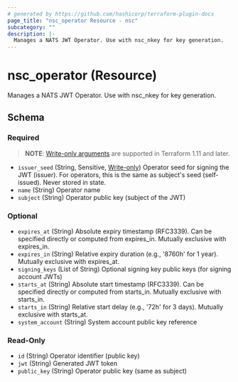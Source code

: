 ```yaml
---
# generated by https://github.com/hashicorp/terraform-plugin-docs
page_title: "nsc_operator Resource - nsc"
subcategory: ""
description: |-
  Manages a NATS JWT Operator. Use with nsc_nkey for key generation.
---
```


# nsc_operator (Resource)

Manages a NATS JWT Operator. Use with nsc_nkey for key generation.



<!-- schema generated by tfplugindocs -->
## Schema

### Required

> **NOTE**: [Write-only arguments](https://developer.hashicorp.com/terraform/language/resources/ephemeral#write-only-arguments) are supported in Terraform 1.11 and later.

- `issuer_seed` (String, Sensitive, [Write-only](https://developer.hashicorp.com/terraform/language/resources/ephemeral#write-only-arguments)) Operator seed for signing the JWT (issuer). For operators, this is the same as subject's seed (self-issued). Never stored in state.
- `name` (String) Operator name
- `subject` (String) Operator public key (subject of the JWT)

### Optional

- `expires_at` (String) Absolute expiry timestamp (RFC3339). Can be specified directly or computed from expires_in. Mutually exclusive with expires_in.
- `expires_in` (String) Relative expiry duration (e.g., '8760h' for 1 year). Mutually exclusive with expires_at.
- `signing_keys` (List of String) Optional signing key public keys (for signing account JWTs)
- `starts_at` (String) Absolute start timestamp (RFC3339). Can be specified directly or computed from starts_in. Mutually exclusive with starts_in.
- `starts_in` (String) Relative start delay (e.g., '72h' for 3 days). Mutually exclusive with starts_at.
- `system_account` (String) System account public key reference

### Read-Only

- `id` (String) Operator identifier (public key)
- `jwt` (String) Generated JWT token
- `public_key` (String) Operator public key (same as subject)
